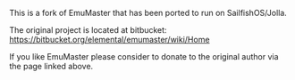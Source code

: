 This is a fork of EmuMaster that has been ported to run on SailfishOS/Jolla.

The original project is located at bitbucket:
https://bitbucket.org/elemental/emumaster/wiki/Home

If you like EmuMaster please consider to donate to the original author via the page linked above.

